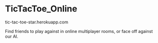 # TicTacToe_Online

tic-tac-toe-star.herokuapp.com

Find friends to play against in online multiplayer rooms, or face off against our AI.
